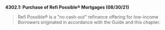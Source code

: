 **4302.1: Purchase of Refi Possible® Mortgages (08/30/21)**
>
> Refi Possible® is a "no cash-out" refinance offering for low-income
> Borrowers originated in accordance with the Guide and this chapter.
>
>